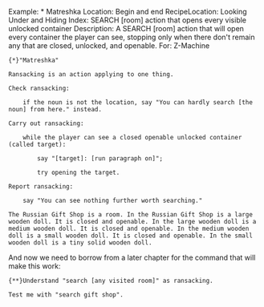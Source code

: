 Example: * Matreshka
Location: Begin and end
RecipeLocation: Looking Under and Hiding
Index: SEARCH [room] action that opens every visible unlocked container
Description: A SEARCH [room] action that will open every container the player can see, stopping only when there don't remain any that are closed, unlocked, and openable.
For: Z-Machine

  

``` inform7
{*}"Matreshka"

Ransacking is an action applying to one thing.

Check ransacking:

	if the noun is not the location, say "You can hardly search [the noun] from here." instead.

Carry out ransacking:

	while the player can see a closed openable unlocked container (called target):

		say "[target]: [run paragraph on]";

		try opening the target.

Report ransacking:

	say "You can see nothing further worth searching."

The Russian Gift Shop is a room. In the Russian Gift Shop is a large wooden doll. It is closed and openable. In the large wooden doll is a medium wooden doll. It is closed and openable. In the medium wooden doll is a small wooden doll. It is closed and openable. In the small wooden doll is a tiny solid wooden doll.
```

  
And now we need to borrow from a later chapter for the command that will make this work:

  

``` inform7
{**}Understand "search [any visited room]" as ransacking.

Test me with "search gift shop".
```

